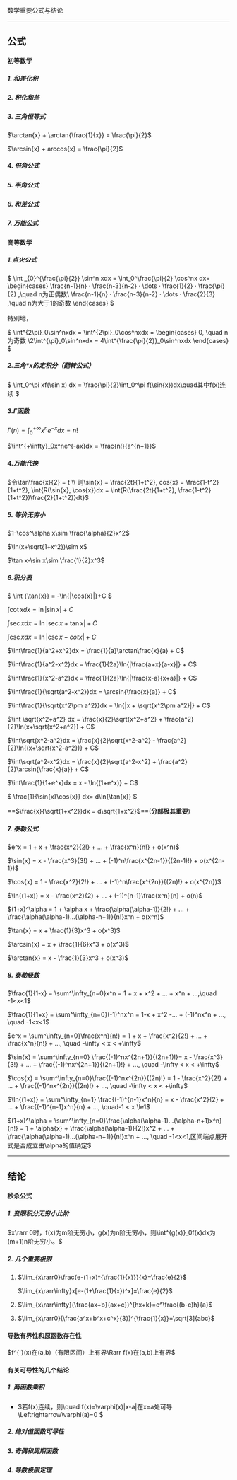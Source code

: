 数学重要公式与结论

****

## 公式

#### 初等数学

##### 1. 和差化积



##### 2. 积化和差



##### 3. 三角恒等式

$\arctan{x} + \arctan{\frac{1}{x}} = \frac{\pi}{2}$

$\arcsin{x} + arccos{x} = \frac{\pi}{2}$



##### 4. 倍角公式



##### 5. 半角公式



##### 6. 和差公式



##### 7. 万能公式



#### 高等数学

##### 1.点火公式

$ \int _{0}^{\frac{\pi}{2}} \sin^n xdx = \int_0^\frac{\pi}{2} \cos^nx dx= 
\begin{cases} 
\frac{n-1}{n} · \frac{n-3}{n-2} · \dots · \frac{1}{2} · \frac{\pi}{2} ,\quad n为正偶数\\
\frac{n-1}{n} · \frac{n-3}{n-2} · \dots · \frac{2}{3} ,\quad n为大于1的奇数
\end{cases} $

特别地，

$ \int^{2\pi}_0\sin^nxdx = \int^{2\pi}_0\cos^nxdx = \begin{cases} 0, \quad n为奇数 \\2\int^{\pi}_0\sin^nxdx = 4\int^{\frac{\pi}{2}}_0\sin^nxdx \end{cases} $

##### 2.三角*x的定积分（翻转公式）
$ \int_0^\pi xf(\sin x) dx = \frac{\pi}{2}\int_0^\pi f(\sin{x})dx\quad其中f(x)连续 $



##### 3.$\Gamma$函数

$\Gamma(n) = \int^{+\infty}_0x^ne^{-x}dx = n!$

$\int^{+\infty}_0x^ne^{-ax}dx = \frac{n!}{a^{n+1}}$


##### 4.万能代换

$令\tan\frac{x}{2} = t \\ 则\sin{x} = \frac{2t}{1+t^2}, cos{x} = \frac{1-t^2}{1+t^2}, \int{R(\sin{x}, \cos{x})dx = \int{R(\frac{2t}{1+t^2}, \frac{1-t^2}{1+t^2})\frac{2}{1+t^2}}dt}$



##### 5. 等价无穷小

$1-\cos^\alpha x\sim \frac{\alpha}{2}x^2$

$\ln(x+\sqrt{1+x^2})\sim x$

$\tan x-\sin x\sim \frac{1}{2}x^3$





##### 6.积分表

$ \int {\tan{x}} = -\ln{|\cos{x}|}+C $

$\int\cot{x}dx = \ln|\sin{x}| + C$

$\int\sec{x}dx = \ln{|\sec{x} + \tan{x}|} + C$

$\int\csc{x}dx = \ln{|\csc{x}-cot{x}|} + C$ 

$\int\frac{1}{a^2+x^2}dx = \frac{1}{a}\arctan\frac{x}{a} + C$

$\int\frac{1}{a^2-x^2}dx = \frac{1}{2a}\ln{|\frac{a+x}{a-x}|} + C$

$\int\frac{1}{x^2-a^2}dx = \frac{1}{2a}\ln{|\frac{x-a}{x+a}|} + C$

$\int\frac{1}{\sqrt{a^2-x^2}}dx = \arcsin{\frac{x}{a}} + C$

$\int\frac{1}{\sqrt{x^2\pm a^2}}dx = \ln{|x + \sqrt{x^2\pm a^2}|} + C$

$\int \sqrt{x^2+a^2} dx = \frac{x}{2}\sqrt{x^2+a^2} + \frac{a^2}{2}\ln(x+\sqrt{x^2+a^2}) + C$

$\int\sqrt{x^2-a^2}dx = \frac{x}{2}\sqrt{x^2-a^2} - \frac{a^2}{2}\ln{(x+\sqrt{x^2-a^2})} + C$

$\int\sqrt{a^2-x^2}dx = \frac{x}{2}\sqrt{a^2-x^2} + \frac{a^2}{2}\arcsin{\frac{x}{a}} + C$

$\int\frac{1}{1+e^x}dx = x - \ln{(1+e^x)} + C$

$ \frac{1}{\sin{x}\cos{x}} dx= d\ln{\tan{x}} $

==$\frac{x}{\sqrt{1+x^2}}dx = d\sqrt{1+x^2}$==(**分部极其重要**)



##### 7. 泰勒公式

$e^x = 1 + x + \frac{x^2}{2!} + ... + \frac{x^n}{n!} + o(x^n)$

$\sin{x} = x - \frac{x^3}{3!} + ... + (-1)^n\frac{x^{2n-1}}{(2n-1)!} + o(x^{2n-1})$

$\cos{x} = 1 - \frac{x^2}{2!} + ... + (-1)^n\frac{x^{2n}}{(2n)!} + o(x^{2n})$

$\ln{(1+x)}  = x - \frac{x^2}{2} + ... + (-1)^{n-1}\frac{x^n}{n} + o(n)$

$(1+x)^\alpha = 1 + \alpha x + \frac{\alpha(\alpha-1)}{2!} + ... + \frac{\alpha(\alpha-1)...(\alpha-n+1)}{n!}x^n + o(x^n)$

$\tan{x} = x + \frac{1}{3}x^3 + o(x^3)$

$\arcsin{x} = x + \frac{1}{6}x^3 + o(x^3)$

$\arctan{x} = x - \frac{1}{3}x^3 + o(x^3)$



##### 8. 泰勒级数

$\frac{1}{1-x} = \sum^\infty_{n=0}x^n = 1 + x + x^2 + ... + x^n + ...,\quad -1<x<1$

$\frac{1}{1+x} = \sum^\infty_{n=0}(-1)^nx^n = 1-x + x^2 -... + (-1)^nx^n + ..., \quad -1<x<1$

$e^x = \sum^\infty_{n=0}\frac{x^n}{n!} = 1 + x + \frac{x^2}{2!} + ... + \frac{x^n}{n!} + ..., \quad -\infty < x < +\infty$

$\sin{x} = \sum^\infty_{n=0} \frac{(-1)^nx^{2n+1}}{(2n+1)!}= x - \frac{x^3}{3!} + ... + \frac{(-1)^nx^{2n+1}}{(2n+1)!} + ..., \quad -\infty < x < +\infty$

$\cos{x} = \sum^\infty_{n=0}\frac{(-1)^nx^{2n}}{(2n)!} = 1 - \frac{x^2}{2!} + ... + \frac{(-1)^nx^{2n}}{(2n)!} + ..., \quad -\infty < x < +\infty$

$\ln{(1+x)} = \sum^\infty_{n=1} \frac{(-1)^{n-1}x^n}{n} = x - \frac{x^2}{2} + ... + \frac{(-1)^{n-1}x^n}{n} + ..., \quad-1 < x \le1$

$(1+x)^\alpha = \sum^\infty_{n=0}\frac{\alpha(\alpha-1)...(\alpha-n+1)x^n}{n!} = 1 + \alpha{x} + \frac{\alpha(\alpha-1)}{2!}x^2 + ... + \frac{\alpha(\alpha-1)...(\alpha-n+1)}{n!}x^n + ..., \quad -1<x<1,区间端点展开式是否成立由\alpha的值确定$



****

## 结论

#### 秒杀公式

##### 1. 变限积分无穷小比阶

$x\rarr 0时，f(x)为m阶无穷小，g(x)为n阶无穷小，则\int^{g(x)}_0f(x)dx为(m+1)n阶无穷小。$

##### 2. 几个重要极限

1. $\lim_{x\rarr0}\frac{e-(1+x)^{\frac{1}{x}}}{x}=\frac{e}{2}$

   $\lim_{x\rarr\infty}x[e-(1+\frac{1}{x})^x]=\frac{e}{2}$

2. $\lim_{x\rarr\infty}(\frac{ax+b}{ax+c})^{hx+k}=e^\frac{(b-c)h}{a}$

3. $\lim_{x\rarr0}(\frac{a^x+b^x+c^x}{3})^{\frac{1}{x}}=\sqrt[3]{abc}$





#### 导数有界性和原函数存在性

$f^{'}(x)在(a,b)（有限区间）上有界\Rarr f(x)在(a,b)上有界$



#### 有关可导性的几个结论

##### 1. 两函数乘积

+ $若f(x)连续，则\quad f(x)=\varphi(x)|x-a|在x=a处可导\Leftrightarrow\varphi(a)=0 $



##### 2. 绝对值函数可导性



##### 3. 奇偶和周期函数



##### 4. 导数极限定理




